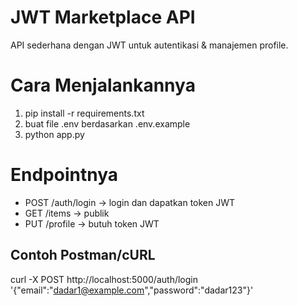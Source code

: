 # JWT Marketplace API
API sederhana dengan JWT untuk autentikasi & manajemen profile.

# Cara Menjalankannya
1. pip install -r requirements.txt
2. buat file .env berdasarkan .env.example
3. python app.py

# Endpointnya
- POST /auth/login  → login dan dapatkan token JWT
- GET /items        → publik
- PUT /profile      → butuh token JWT

## Contoh Postman/cURL
curl -X POST http://localhost:5000/auth/login '{"email":"dadar1@example.com","password":"dadar123"}'
